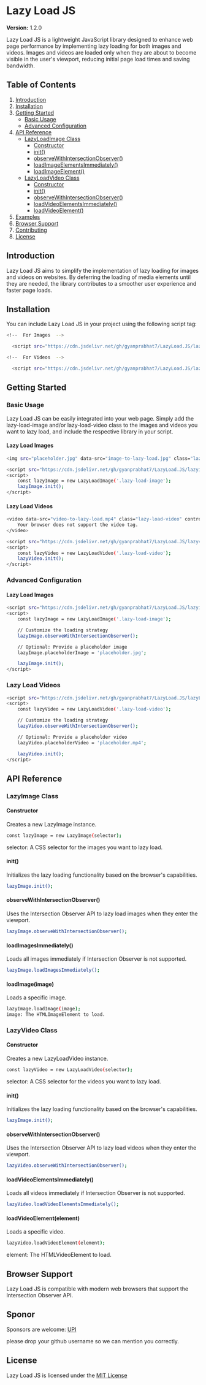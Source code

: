 
# Lazy Load JS

**Version:** 1.2.0

Lazy Load JS is a lightweight JavaScript library designed to enhance web page performance by implementing lazy loading for both images and videos. Images and videos are loaded only when they are about to become visible in the user's viewport, reducing initial page load times and saving bandwidth.

## Table of Contents

1. [Introduction](#introduction)
2. [Installation](#installation)
3. [Getting Started](#getting-started)
    - [Basic Usage](#basic-usage)
    - [Advanced Configuration](#advanced-configuration)
4. [API Reference](#api-reference)
    - [LazyLoadImage Class](#lazyloadimage-class)
        - [Constructor](#constructor)
        - [init()](#init)
        - [observeWithIntersectionObserver()](#observewithintersectionobserver)
        - [loadImageElementsImmediately()](#loadimageelementsimmediately)
        - [loadImageElement()](#loadimageelement)
    - [LazyLoadVideo Class](#lazyloadvideo-class)
        - [Constructor](#constructor-1)
        - [init()](#init-1)
        - [observeWithIntersectionObserver()](#observewithintersectionobserver-1)
        - [loadVideoElementsImmediately()](#loadvideoelementsimmediately)
        - [loadVideoElement()](#loadvideoelement)
5. [Examples](#examples)
6. [Browser Support](#browser-support)
7. [Contributing](#contributing)
8. [License](#license)

## Introduction

Lazy Load JS aims to simplify the implementation of lazy loading for images and videos on websites. By deferring the loading of media elements until they are needed, the library contributes to a smoother user experience and faster page loads.

## Installation

You can include Lazy Load JS in your project using the following script tag:

```bash
<!--  For Images  -->

  <script src="https://cdn.jsdelivr.net/gh/gyanprabhat7/LazyLoad.JS/lazyImage.js"></script>

<!--  For Videos  -->

  <script src="https://cdn.jsdelivr.net/gh/gyanprabhat7/LazyLoad.JS/lazyVideo.js"></script>
```

## Getting Started

### Basic Usage
Lazy Load JS can be easily integrated into your web page. Simply add the lazy-load-image and/or lazy-load-video class to the images and videos you want to lazy load, and include the respective library in your script.

#### Lazy Load Images

```bash
<img src="placeholder.jpg" data-src="image-to-lazy-load.jpg" class="lazy-load-image" alt="Lazy-loaded Image">

<script src="https://cdn.jsdelivr.net/gh/gyanprabhat7/LazyLoad.JS/lazyimage.js"></script>
<script>
    const lazyImage = new LazyLoadImage('.lazy-load-image');
    lazyImage.init();
</script>
```

#### Lazy Load Videos

```bash
<video data-src="video-to-lazy-load.mp4" class="lazy-load-video" controls>
    Your browser does not support the video tag.
</video>

<script src="https://cdn.jsdelivr.net/gh/gyanprabhat7/LazyLoad.JS/lazyvideo.js"></script>
<script>
    const lazyVideo = new LazyLoadVideo('.lazy-load-video');
    lazyVideo.init();
</script>

```

### Advanced Configuration

#### Lazy Load Images
```bash
<script src="https://cdn.jsdelivr.net/gh/gyanprabhat7/LazyLoad.JS/lazyimage.js"></script>
<script>
    const lazyImage = new LazyLoadImage('.lazy-load-image');

    // Customize the loading strategy
    lazyImage.observeWithIntersectionObserver();

    // Optional: Provide a placeholder image
    lazyImage.placeholderImage = 'placeholder.jpg';

    lazyImage.init();
</script>
```

### Lazy Load Videos
```bash
<script src="https://cdn.jsdelivr.net/gh/gyanprabhat7/LazyLoad.JS/lazyLoadVideo.js"></script>
<script>
    const lazyVideo = new LazyLoadVideo('.lazy-load-video');

    // Customize the loading strategy
    lazyVideo.observeWithIntersectionObserver();

    // Optional: Provide a placeholder video
    lazyVideo.placeholderVideo = 'placeholder.mp4';

    lazyVideo.init();
</script>
```

## API Reference
### LazyImage Class

#### Constructor
Creates a new LazyImage instance.

```bash
const lazyImage = new LazyImage(selector);
```

selector: A CSS selector for the images you want to lazy load.



#### init()
Initializes the lazy loading functionality based on the browser's capabilities.

```bash
lazyImage.init();
```
#### observeWithIntersectionObserver()

Uses the Intersection Observer API to lazy load images when they enter the viewport.

```bash
lazyImage.observeWithIntersectionObserver();
```

#### loadImagesImmediately()
Loads all images immediately if Intersection Observer is not supported.
```bash
lazyImage.loadImagesImmediately();
```

#### loadImage(image)
Loads a specific image.
```bash
lazyImage.loadImage(image);
image: The HTMLImageElement to load.
```

### LazyVideo Class

#### Constructor
Creates a new LazyLoadVideo instance.

```bash
const lazyVideo = new LazyLoadVideo(selector);
```

selector: A CSS selector for the videos you want to lazy load.



#### init()
Initializes the lazy loading functionality based on the browser's capabilities.

```bash
lazyImage.init();
```
#### observeWithIntersectionObserver()

Uses the Intersection Observer API to lazy load videos when they enter the viewport.

```bash
lazyVideo.observeWithIntersectionObserver();
```

#### loadVideoElementsImmediately()
Loads all videos immediately if Intersection Observer is not supported.
```bash
lazyVideo.loadVideoElementsImmediately();
```

#### loadVideoElement(element)
Loads a specific video.
```bash
lazyVideo.loadVideoElement(element);
```
element: The HTMLVideoElement to load.

## Browser Support
Lazy Load JS is compatible with modern web browsers that support the Intersection Observer API.


## Sponor

Sponsors are welcome: [UPI ](https://www.upilinks.in/payment-link/upi301859863)

please drop your github username so we can mention you correctly.


## License

Lazy Load JS is licensed under the [MIT License ](https://mit-license.org/)


